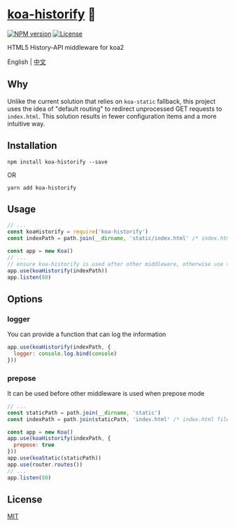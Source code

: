 # [koa-historify](https://github.com/CHOYSEN/koa-historify) 💫

[![NPM version][npm-img]][npm-url]
[![License][license-image]][license-url]

HTML5 History-API middleware for koa2 

English | [中文](https://github.com/CHOYSEN/koa-historify/blob/master/README-zh_CN.md)

## Why
Unlike the current solution that relies on `koa-static` fallback, this project uses the idea of "default routing" to redirect unprocessed GET requests to `index.html`. This solution results in fewer configuration items and a more intuitive way.

## Installation
```
npm install koa-historify --save
```
OR
```
yarn add koa-historify
```

## Usage
```js
// ...
const koaHistorify = require('koa-historify')
const indexPath = path.join(__dirname, 'static/index.html' /* index.html filepath */)

const app = new Koa()
// ...
// ensure koa-historify is used after other middleware, otherwise use the `prepose` mode
app.use(koaHistorify(indexPath)) 
app.listen(80)
```

## Options
### logger
You can provide a function that can log the information
```js
app.use(koaHistorify(indexPath, {
  logger: console.log.bind(console)
})) 
```

### prepose
It can be used before other middleware is used when prepose mode
```js
// ...
const staticPath = path.join(__dirname, 'static')
const indexPath = path.join(staticPath, 'index.html' /* index.html filepath */)

const app = new Koa()
app.use(koaHistorify(indexPath, {
  prepose: true
}))
app.use(koaStatic(staticPath))
app.use(router.routes())
// ...
app.listen(80)
```

## License
[MIT](https://github.com/CHOYSEN/koa-historify/blob/master/LICENSE)

[npm-img]: https://img.shields.io/npm/v/koa-historify?style=flat-square
[npm-url]: https://npmjs.org/package/koa-historify
[license-image]: http://img.shields.io/npm/l/koa-historify?style=flat-square
[license-url]: LICENSE